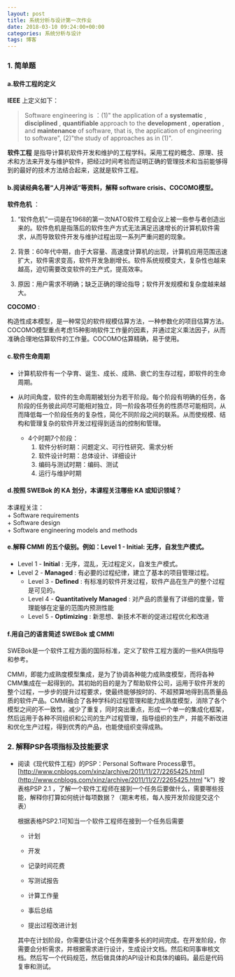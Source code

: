 ```yaml
---
layout: post
title: 系统分析与设计第一次作业
date: 2018-03-10 09:24:00+00:00
categories: 系统分析与设计
tags: 博客
---
```


### 1. 简单题

#### a.软件工程的定义

  **IEEE** 上定义如下：
  > Software engineering is ：(1)" the application of a **systematic** , **disciplined** , **quantifiable**  approach to the **development** , **operation** , and **maintenance**  of software, that is, the application of engineering to software", (2)"the study of approaches as in (1)".

  **软件工程** 是指导计算机软件开发和维护的工程学科。采用工程的概念、原理、技术和方法来开发与维护软件，把经过时间考验而证明正确的管理技术和当前能够得到的最好的技术方法结合起来，这就是软件工程。


#### b.阅读经典名著“人月神话”等资料，解释 software crisis、COCOMO模型。

  **软件危机** ：
1. “软件危机”一词是在1968的第一次NATO软件工程会议上被一些参与者创造出来的。软件危机是指落后的软件生产方式无法满足迅速增长的计算机软件需求，从而导致软件开发与维护过程出现一系列严重问题的现象。  

2. 背景：60年代中期，由于大容量、高速度计算机的出现，计算机应用范围迅速扩大，软件需求变高，软件开发急剧增长。软件系统规模变大，复杂性也越来越高，迫切需要改变软件的生产式，提高效率。  

3. 原因：用户需求不明确；缺乏正确的理论指导；软件开发规模和复杂度越来越
         大。    

  **COCOMO** :

  构造性成本模型，是一种常见的软件规模估算方法，一种参数化的项目估算方法。COCOMO模型重点考虑15种影响软件工作量的因素，并通过定义乘法因子，从而准确合理地估算软件的工作量。COCOMO估算精确，易于使用。


#### c.软件生命周期

+ 计算机软件有一个孕育、诞生、成长、成熟、衰亡的生存过程，即软件的生命周期。  

+ 从时间角度，软件的生命周期被划分为若干阶段。每个阶段有明确的任务，各阶段的任务彼此间尽可能相对独立，同一阶段各项任务的性质尽可能相同，从而降低每一个阶段任务的复杂性，简化不同阶段之间的联系。从而使规模、结构和管理复杂的软件开发过程得到适当的控制和管理。  

   + 4个时期7个阶段：
      1. 软件分析时期：问题定义、可行性研究、需求分析
      2. 软件设计时期：总体设计、详细设计
      3. 编码与测试时期：编码、测试
      4. 运行与维护时期  

#### d.按照 SWEBok 的 KA 划分，本课程关注哪些 KA 或知识领域？  

   本课程关注：  
       + Software requirements  
       + Software design  
       + Software engineering models and methods

#### e.解释 CMMI 的五个级别。例如：Level 1 - Initial: 无序，自发生产模式。

+ Level 1 - **Initial** : 无序，混乱，无过程定义，自发生产模式。
+ Level 2 - **Managed** : 有必要的过程纪律，建立了基本的项目管理过程。
   + Level 3 - **Defined** : 有标准的软件开发过程，软件产品在生产的整个过程是可见的。
   + Level 4 - **Quantitatively Managed** : 对产品的质量有了详细的度量，管理能够在定量的范围内预测性能
   + Level 5 - **Optimizing** : 新思想、新技术不断的促进过程优化和改进

#### f.用自己的语言简述 SWEBok 或 CMMI

   SWEBok是一个软件工程方面的国际标准，定义了软件工程方面的一些KA供指导和参考。

   CMMI，即能力成熟度模型集成，是为了协调各种能力成熟度模型，而将各种CMM集成在一起得到的。其初始的目的是为了帮助软件公司，运用于软件开发的整个过程，一步步的提升过程要求，使最终能够按时的、不超预算地得到高质量品质的软件产品。CMMI融合了各种学科的过程管理和能力成熟度模型，消除了各个模型之间的不一致性，减少了重复，同时突出重点，形成一个单一的集成化框架，然后运用于各种不同组织和公司的生产过程管理，指导组织的生产，并能不断改进和优化生产过程，得到优秀的产品，也能使组织变得成熟。

### 2. 解释PSP各项指标及技能要求

* 阅读《现代软件工程》的PSP：Personal Software Process章节。
  [http://www.cnblogs.com/xinz/archive/2011/11/27/2265425.html](http://www.cnblogs.com/xinz/archive/2011/11/27/2265425.html "k")
    按表格PSP 2.1 ，了解一个软件工程师在接到一个任务后要做什么，需要哪些技能，解释你打算如何统计每项数据？（期末考核，每人按开发阶段提交这个表）

  根据表格PSP2.1可知当一个软件工程师在接到一个任务后需要

  + 计划

  + 开发

  + 记录时间花费

  + 写测试报告

  + 计算工作量

  + 事后总结

  + 提出过程改进计划

  其中在计划阶段，你需要估计这个任务需要多长的时间完成。在开发阶段，你需要会分析需求，并根据需求进行设计，生成设计文档。然后和同事审核文档。然后写一个代码规范，然后做具体的API设计和具体的编码。最后是代码复审和测试。
